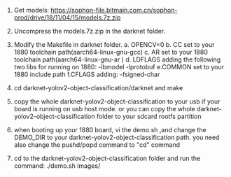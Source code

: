 1. Get models:
https://sophon-file.bitmain.com.cn/sophon-prod/drive/18/11/04/15/models.7z.zip

2. Uncompress the models.7z.zip in the darknet folder.

3. Modify the Makefile in darknet folder.
	a. OPENCV=0
	b. CC set to your 1880 toolchain path(aarch64-linux-gnu-gcc)
	c. AR set to your 1880 toolchain path(aarch64-linux-gnu-ar )
	d. LDFLAGS adding the following two libs for running on 1880: -lbmodel -lprotobuf
	e.COMMON set to your 1880 include path
	f.CFLAGS adding: -fsigned-char

4. cd darknet-yolov2-object-classification/darknet and make

5. copy the whole darknet-yolov2-object-classification to your usb if your board is running on usb host mode. or you can copy the whole darknet-yolov2-object-classification folder to your sdcard rootfs partition 

6. when booting up your 1880 board, vi the demo.sh ,and change the DEMO_DIR to your darknet-yolov2-object-classification path. you need also change the pushd/popd command to "cd" command

7. cd to the darknet-yolov2-object-classification folder and  run the command: ./demo.sh images/


